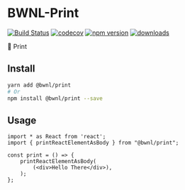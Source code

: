 # BWNL-Print

[![Build Status](https://travis-ci.com/SudoDotDog/BWNL-Print.svg?branch=master)](https://travis-ci.com/SudoDotDog/BWNL-Print)
[![codecov](https://codecov.io/gh/SudoDotDog/BWNL-Print/branch/master/graph/badge.svg)](https://codecov.io/gh/SudoDotDog/BWNL-Print)
[![npm version](https://badge.fury.io/js/%40bwnl%2Fprint.svg)](https://www.npmjs.com/package/@bwnl/print)
[![downloads](https://img.shields.io/npm/dm/@bwnl/print.svg)](https://www.npmjs.com/package/@bwnl/print)

:school_satchel: Print

## Install

```sh
yarn add @bwnl/print
# Or
npm install @bwnl/print --save
```

## Usage

```tsx
import * as React from 'react';
import { printReactElementAsBody } from "@bwnl/print";

const print = () => {
    printReactElementAsBody(
        (<div>Hello There</div>),
    );
};
```
